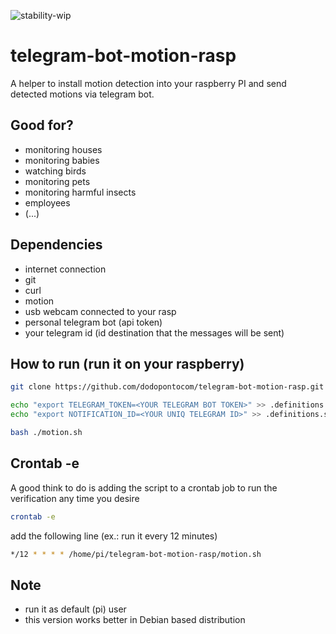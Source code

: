 ![stability-wip](https://img.shields.io/badge/stability-work_in_progress-lightgrey.svg)

# telegram-bot-motion-rasp

A helper to install motion detection into your raspberry PI and send detected motions via telegram bot.

## Good for?

- monitoring houses
- monitoring babies
- watching birds
- monitoring pets
- monitoring harmful insects
- employees
- (...)

## Dependencies
- internet connection
- git
- curl
- motion
- usb webcam connected to your rasp
- personal telegram bot (api token)
- your telegram id (id destination that the messages will be sent)

## How to run (run it on your raspberry)

```sh
git clone https://github.com/dodopontocom/telegram-bot-motion-rasp.git && cd telegram-bot-motion-rasp
```
```sh
echo "export TELEGRAM_TOKEN=<YOUR TELEGRAM BOT TOKEN>" >> .definitions.sh
echo "export NOTIFICATION_ID=<YOUR UNIQ TELEGRAM ID>" >> .definitions.sh
```
```sh
bash ./motion.sh
```
## Crontab -e

A good think to do is adding the script to a crontab job to run the verification any time you desire

```sh
crontab -e
```

add the following line (ex.: run it every 12 minutes)

```sh
*/12 * * * * /home/pi/telegram-bot-motion-rasp/motion.sh
```

## Note
- run it as default (pi) user
- this version works better in Debian based distribution
